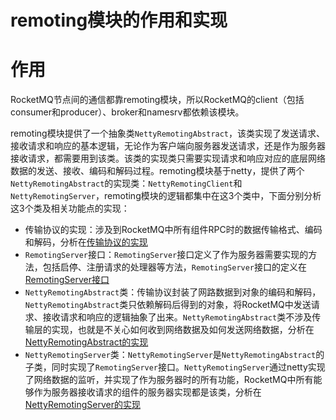 # remoting模块的作用和实现

# 作用
RocketMQ节点间的通信都靠remoting模块，所以RocketMQ的client（包括consumer和producer）、broker和namesrv都依赖该模块。

remoting模块提供了一个抽象类`NettyRemotingAbstract`，该类实现了发送请求、接收请求和响应的基本逻辑，无论作为客户端向服务器发送请求，还是作为服务器接收请求，都需要用到该类。该类的实现类只需要实现请求和响应对应的底层网络数据的发送、接收、编码和解码过程。remoting模块基于netty，提供了两个`NettyRemotingAbstract`的实现类：`NettyRemotingClient`和`NettyRemotingServer`，remoting模块的逻辑都集中在这3个类中，下面分别分析这3个类及相关功能点的实现：
- 传输协议的实现：涉及到RocketMQ中所有组件RPC时的数据传输格式、编码和解码，分析在[传输协议的实现](传输协议.md)
- `RemotingServer`接口：`RemotingServer`接口定义了作为服务器需要实现的方法，包括启停、注册请求的处理器等方法，`RemotingServer`接口的定义在[RemotingServer接口](RemotingServer接口.md)
- `NettyRemotingAbstract`类：传输协议封装了网路数据到对象的编码和解码，`NettyRemotingAbstract`类只依赖解码后得到的对象，将RocketMQ中发送请求、接收请求和响应的逻辑抽象了出来。`NettyRemotingAbstract`类不涉及传输层的实现，也就是不关心如何收到网络数据及如何发送网络数据，分析在[NettyRemotingAbstract的实现](NettyRemotingAbstract类的实现.md)
- `NettyRemotingServer`类：`NettyRemotingServer`是`NettyRemotingAbstract`的子类，同时实现了`RemotingServer`接口。`NettyRemotingServer`通过netty实现了网络数据的监听，并实现了作为服务器时的所有功能，RocketMQ中所有能够作为服务器接收请求的组件的服务器实现都是该类，分析在[NettyRemotingServer的实现](NettyRemotingServer类的实现.md)